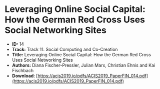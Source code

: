 # Leveraging Online Social Capital: How the German Red Cross Uses Social Networking Sites

- **ID:** 14
- **Track:** Track 11. Social Computing and Co-Creation
- **Title:** Leveraging Online Social Capital: How the German Red Cross Uses Social Networking Sites
- **Authors:** Diana Fischer-Pressler, Julian Marx, Christian Ehnis and Kai Fischbach
- **Download**: [https://acis2019.io/pdfs/ACIS2019_PaperFIN_014.pdf](https://acis2019.io/pdfs/ACIS2019_PaperFIN_014.pdf)